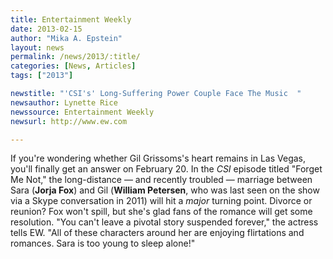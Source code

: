 ```yaml
---
title: Entertainment Weekly
date: 2013-02-15
author: "Mika A. Epstein"
layout: news
permalink: /news/2013/:title/
categories: [News, Articles]
tags: ["2013"]

newstitle: "'CSI's' Long-Suffering Power Couple Face The Music  "
newsauthor: Lynette Rice  
newssource: Entertainment Weekly  
newsurl: http://www.ew.com  

---
```


If you're wondering whether Gil Grissoms's heart remains in Las Vegas, you'll finally get an answer on February 20. In the *CSI* episode titled "Forget Me Not," the long-distance &#8212; and recently troubled &#8212; marriage between Sara (**Jorja Fox**) and Gil (**William Petersen**, who was last seen on the show via a Skype conversation in 2011) will hit a *major* turning point. Divorce or reunion? Fox won't spill, but she's glad fans of the romance will get some resolution. "You can't leave a pivotal story suspended forever," the actress tells EW. "All of these characters around her are enjoying flirtations and romances. Sara is too young to sleep alone!"  
